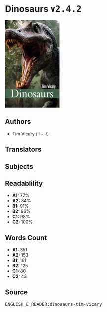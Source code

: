 # Dinosaurs <kbd>v2.4.2</kbd>

![](./cover.medium.jpg "")

## Authors


 - Tim Vicary <small>(-1 - -1)</small>

## Translators



## Subjects



## Readablility


 - **A1:** 77%
 - **A2:** 84%
 - **B1:** 91%
 - **B2:** 96%
 - **C1:** 98%
 - **C2:** 100%

## Words Count


 - **A1:** 351
 - **A2:** 153
 - **B1:** 161
 - **B2:** 125
 - **C1:** 80
 - **C2:** 43

## Source


<kbd>ENGLISH_E_READER:dinosaurs-tim-vicary</kbd>
